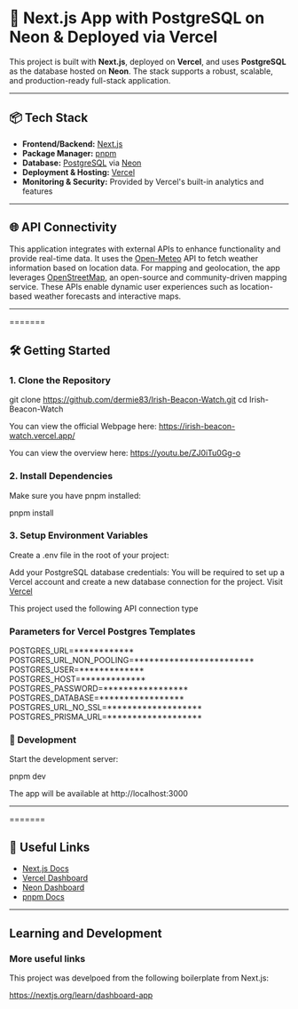 # 🚀 Next.js App with PostgreSQL on Neon & Deployed via Vercel

This project is built with **Next.js**, deployed on **Vercel**, and uses **PostgreSQL** as the database hosted on **Neon**. The stack supports a robust, scalable, and production-ready full-stack application.

---

## 📦 Tech Stack

- **Frontend/Backend:** [Next.js](https://nextjs.org/)
- **Package Manager:** [pnpm](https://pnpm.io/)
- **Database:** [PostgreSQL](https://www.postgresql.org/) via [Neon](https://neon.tech/)
- **Deployment & Hosting:** [Vercel](https://vercel.com/)
- **Monitoring & Security:** Provided by Vercel's built-in analytics and features

---

## 🌐 API Connectivity

This application integrates with external APIs to enhance functionality and provide real-time data. It uses the [Open-Meteo](https://open-meteo.com/) API to fetch weather information based on location data. For mapping and geolocation, the app leverages [OpenStreetMap](https://www.openstreetmap.org/), an open-source and community-driven mapping service. These APIs enable dynamic user experiences such as location-based weather forecasts and interactive maps.

--- 

=======
## 🛠️ Getting Started

### 1. Clone the Repository


git clone https://github.com/dermie83/Irish-Beacon-Watch.git
cd Irish-Beacon-Watch


You can view the official Webpage here: https://irish-beacon-watch.vercel.app/  


You can view the overview here: https://youtu.be/ZJ0iTu0Gg-o

### 2. Install Dependencies
Make sure you have pnpm installed:

pnpm install

### 3. Setup Environment Variables
Create a .env file in the root of your project:

Add your PostgreSQL database credentials: 
You will be required to set up a Vercel account and create a new database connection for the project. Visit [Vercel](https://vercel.com/)

This project used the following API connection type

### Parameters for Vercel Postgres Templates
POSTGRES_URL=************  
POSTGRES_URL_NON_POOLING=************************  
POSTGRES_USER=*************  
POSTGRES_HOST=*************  
POSTGRES_PASSWORD=*****************  
POSTGRES_DATABASE=*****************  
POSTGRES_URL_NO_SSL=*******************  
POSTGRES_PRISMA_URL=*******************  


### 🧪 Development
Start the development server:

pnpm dev

The app will be available at http://localhost:3000

---

=======

## 🧰 Useful Links

- [Next.js Docs](https://nextjs.org/docs)
- [Vercel Dashboard](https://vercel.com/dashboard)
- [Neon Dashboard](https://neon.tech/dashboard)
- [pnpm Docs](https://pnpm.io/)


---


## Learning and Development
### More useful links 
This project was develpoed from the following boilerplate from Next.js:  

https://nextjs.org/learn/dashboard-app


```bash
